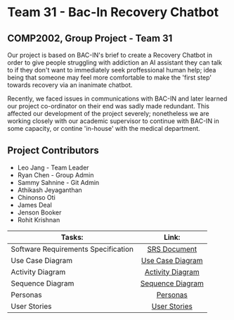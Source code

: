 # Team 31 - Bac-In Recovery Chatbot
## COMP2002, Group Project - Team 31

Our project is based on BAC-IN's brief to create a Recovery Chatbot in order to give people struggling with addiction an AI assistant they can talk to if they don't want to immediately seek proffessional human help; idea being that someone may feel more comfortable to make the 'first step' towards recovery via an inanimate chatbot.

Recently, we faced issues in communications with BAC-IN and later learned our project co-ordinator on their end was sadly made redundant. This affected our development of the project severely; nonetheless we are working closely with our academic supervisor to continue with BAC-IN in some capacity, or contine 'in-house' with the medical department.

## Project Contributors

- Leo Jang - Team Leader
- Ryan Chen - Group Admin
- Sammy Sahnine - Git Admin
- Athikash Jeyaganthan​
- Chinonso Oti
- James Deal
- Jenson Booker
- Rohit Krishnan​

|Tasks:      |Link:          |
| ------------- |:-------------:|
|Software Requirements Specification| [SRS Document](docs/Requirements.md)|
|Use Case Diagram| [Use Case Diagram](docs/UseCase.md) |
|Activity Diagram| [Activity Diagram](docs/Activity.md) |
|Sequence Diagram| [Sequence Diagram](docs/Sequence.md) |
|Personas| [Personas](docs/Personas.md) |
|User Stories|[User Stories](docs/UserStories.md)|



